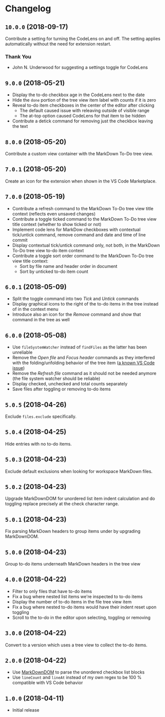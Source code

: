 # Changelog

## `10.0.0` (2018-09-17)

Contribute a setting for turning the CodeLens on and off.
The setting applies automatically without the need for extension restart.

### Thank You

- John N. Underwood for suggesting a settings toggle for CodeLens

## `9.0.0` (2018-05-21)

- Display the to-do checkbox age in the CodeLens next to the date
- Hide the `done` portion of the tree view item label with counts if it is zero
- Reveal to-do item checkboxes in the center of the editor after clicking
  - The default caused issue with releaving outside of visible range
  - The at-top option caused CodeLens for that item to be hidden
- Contribute a detick command for removing just the checkbox leaving the text

## `8.0.0` (2018-05-20)

Contribute a custom view container with the MarkDown To-Do tree view.

## `7.0.1` (2018-05-20)

Create an icon for the extension when shown in the VS Code Marketplace.

## `7.0.0` (2018-05-19)

- Contribute a refresh command to the MarkDown To-Do tree view title context (reflects even unsaved changes)
- Contribute a toggle ticked command to the MarkDown To-Do tree view title context (whether to show ticked or not)
- Implement code lens for MarkDow checkboxes with contextual tick/untick command, remove command and date and time of line commit
- Display contextual tick/untick command only, not both, in the MarkDown To-Do tree view to-do item context
- Contribute a toggle sort order command to the MarkDown To-Do tree view title context:
  - Sort by file name and header order in document
  - Sort by unticked to-do item count

## `6.0.1` (2018-05-09)

- Split the toggle command into two *Tick* and *Untick* commands
- Display graphical icons to the right of the to-do items in the tree instead of in the context menu
- Introduce also an icon for the *Remove* command and show that command in the tree as well

## `6.0.0` (2018-05-08)

- Use `fileSystemWatcher` instead of `findFiles` as the latter has been unreliable
- Remove the *Open file* and *Focus header* commands as they interfered with the folding/unfolding behavior of the tree item ([a known VS Code issue](https://github.com/Microsoft/vscode/issues/34130))
- Remove the *Refresh file* command as it should not be needed anymore (the file system watcher should be reliable)
- Display checked, unchecked and total counts separately
- Save files after toggling or removing to-do items

## `5.0.5` (2018-04-26)

Exclude `files.exclude` specifically.

## `5.0.4` (2018-04-25)

Hide entries with no to-do items.

## `5.0.3` (2018-04-23)

Exclude default exclusions when looking for workspace MarkDown files.

## `5.0.2` (2018-04-23)

Upgrade MarkDownDOM for unordered list item indent calculation and do toggling replace precisely at the check character range.

## `5.0.1` (2018-04-23)

Fix parsing MarkDown headers to group items under by upgrading MarkDownDOM.

## `5.0.0` (2018-04-23)

Group to-do items underneath MarkDown headers in the tree view

## `4.0.0` (2018-04-22)

- Filter to only files that have to-do items
- Fix a bug where nested list items we're inspected to to-do items
- Display the number of to-do items in the file tree view item
- Fix a bug where nested to-do items would have their indent reset upon toggling
- Scroll to the to-do in the editor upon selecting, toggling or removing

## `3.0.0` (2018-04-22)

Convert to a version which uses a tree view to collect the to-do items.

## `2.0.0` (2018-04-22)

- Use [MarkDownDOM](https://gitlab.com/TomasHubelbauer/markdown-dom) to parse the unordered checkbox list blocks
- Use `lineCount` and `lineAt` instead of my own regex to be 100 % compatible with VS Code behavior

## `1.0.0` (2018-04-11)

- Initial release
